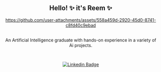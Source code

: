 
<body>
<div align="center">

<p>
<h2> Hello! ✨ it's Reem ✨ </h2>



https://github.com/user-attachments/assets/558a459d-2920-45d0-8741-c8fd40c9ebad




<br>
An Artificial Intelligence graduate with hands-on experience in a variety of Ai projects</a>.    
</p>

<br />

[![Linkedin Badge](https://img.shields.io/badge/LinkedIn-0077B5?style=flat-square&logo=linkedin&logoColor=white
)](https://www.linkedin.com/in/reem-ahmed-204464243/)

<br />
</div>
</body>

<!--
![fbavatar_1684045024707_7063396783310737937](https://github.com/reem010/reem010/assets/108128985/f2c8d9c1-fdcc-4f41-901c-eb1fddacf649)
- 🔭 I’m currently working on ...
- 🌱 I’m currently learning ...
- 👯 I’m looking to collaborate on ...
- 🤔 I’m looking for help with ...
- 💬 Ask me about ...
- 📫 How to reach me: ...
- 😄 Pronouns: ...
- ⚡ Fun fact: ...

[![Spotify Badge](https://img.shields.io/badge/Spotify-1ED760?style=flat-square&logo=spotify&logoColor=white)](https://open.spotify.com/user/31aynfi54vb3f7mrxav4d64pqfma)
 
-->
